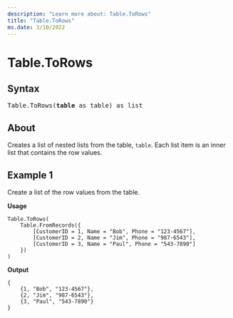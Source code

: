 ```yaml
---
description: "Learn more about: Table.ToRows"
title: "Table.ToRows"
ms.date: 3/10/2022
---
```

# Table.ToRows

## Syntax

<pre>
Table.ToRows(<b>table</b> as table) as list
</pre>
  
## About

Creates a list of nested lists from the table, <code>table</code>. Each list item is an inner list that contains the row values.  

## Example 1

Create a list of the row values from the table.

**Usage**

```powerquery-m
Table.ToRows(
    Table.FromRecords({
        [CustomerID = 1, Name = "Bob", Phone = "123-4567"],
        [CustomerID = 2, Name = "Jim", Phone = "987-6543"],
        [CustomerID = 3, Name = "Paul", Phone = "543-7890"]
    })
)
```

**Output**

```powerquery-m
{
    {1, "Bob", "123-4567"},
    {2, "Jim", "987-6543"},
    {3, "Paul", "543-7890"}
}
```
